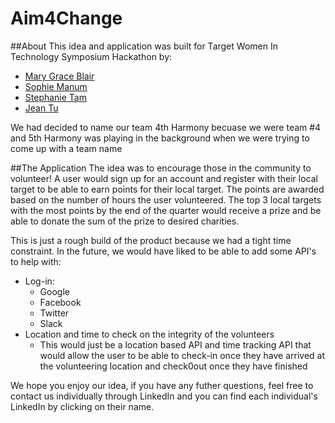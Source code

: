 # Aim4Change

##About
This idea and application was built for Target Women In Technology Symposium Hackathon by: 
* [Mary Grace Blair](https://www.linkedin.com/in/mary-grace-blair-085232108)
* [Sophie Manum](https://www.linkedin.com/in/sophiemanum)
* [Stephanie Tam](https://www.linkedin.com/in/tamstephaniek)
* [Jean Tu](https://www.linkedin.com/in/jeantu)

We had decided to name our team 4th Harmony becuase we were team #4 and 5th Harmony was playing in the background when we were trying to come up with a team name

##The Application 
The idea was to encourage those in the community to volunteer! A user would sign up for an account and register with their local target to be able to earn points for their local target. The points are awarded based on the number of hours the user volunteered. The top 3 local targets with the most points by the end of the quarter would receive a prize and be able to donate the sum of the prize to desired charities. 

This is just a rough build of the product because we had a tight time constraint. In the future, we would have liked to be able to add some API's to help with: 
* Log-in: 
  * Google
  * Facebook 
  * Twitter 
  * Slack 
* Location and time to check on the integrity of the volunteers 
  * This would just be a location based API and time tracking API that would allow the user to be able to check-in once they have arrived at the volunteering location and check0out once they have finished

We hope you enjoy our idea, if you have any futher questions, feel free to contact us individually through LinkedIn and you can find each individual's LinkedIn by clicking on their name.
